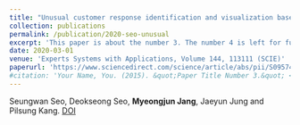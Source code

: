 ```yaml
---
title: "Unusual customer response identification and visualization based on text mining and anomaly detection"
collection: publications
permalink: /publication/2020-seo-unusual
excerpt: 'This paper is about the number 3. The number 4 is left for future work.'
date: 2020-03-01
venue: 'Experts Systems with Applications, Volume 144, 113111 (SCIE)'
paperurl: 'https://www.sciencedirect.com/science/article/abs/pii/S0957417419308280?via%3Dihub'
#citation: 'Your Name, You. (2015). &quot;Paper Title Number 3.&quot; <i>Journal 1</i>. 1(3).'
---
```

Seungwan Seo, Deokseong Seo, **Myeongjun Jang**, Jaeyun Jung and Pilsung Kang. 
[DOI](https://www.sciencedirect.com/science/article/abs/pii/S0957417419308280?via%3Dihub)
